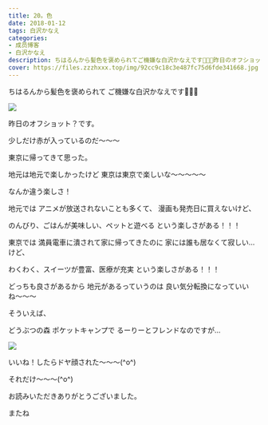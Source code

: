 ```yaml
---
title: 20。色
date: 2018-01-12
tags: 白沢かなえ
categories: 
- 成员博客
- 白沢かなえ
description: ちはるんから髪色を褒められてご機嫌な白沢かなえです🌷🌷🌷昨日のオフショット？です。少しだけ赤が入っているのだ〜〜〜東京に帰ってきて思った。地元は地元...
cover: https://files.zzzhxxx.top/img/92cc9c18c3e487fc75d6fde341668.jpg 
---
```







ちはるんから髪色を褒められて
ご機嫌な白沢かなえです🌷🌷🌷

![](https://files.zzzhxxx.top/img/92cc9c18c3e487fc75d6fde341668.jpg)


昨日のオフショット？です。

少しだけ赤が入っているのだ〜〜〜








東京に帰ってきて思った。


地元は地元で楽しかったけど
東京は東京で楽しいな〜〜〜〜〜

なんか違う楽しさ！



地元では
アニメが放送されないことも多くて、
漫画も発売日に買えないけど、

のんびり、ごはんが美味しい、ペットと遊べる
という楽しさがある！！！


東京では
満員電車に潰されて家に帰ってきたのに
家には誰も居なくて寂しい…けど、

わくわく、スイーツが豊富、医療が充実
という楽しさがある！！！




どっちも良さがあるから
地元があるっていうのは
良い気分転換になっていいね〜〜〜









そういえば、

どうぶつの森 ポケットキャンプで
るーりーとフレンドなのですが…

![](https://files.zzzhxxx.top/img/92cc9c18c3e487fc75d6fde341668-01.jpg)



いいね！したらドヤ顔された〜〜〜(^o^)


それだけ〜〜〜(^o^)








お読みいただきありがとうございました。

またね


